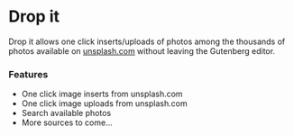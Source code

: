 # Drop it

Drop it allows one click inserts/uploads of photos among the thousands of photos available on <a href="https://unsplash.com">unsplash.com</a> without leaving the Gutenberg editor.

### Features

* One click image inserts from unsplash.com
* One click image uploads from unsplash.com
* Search available photos
* More sources to come...
